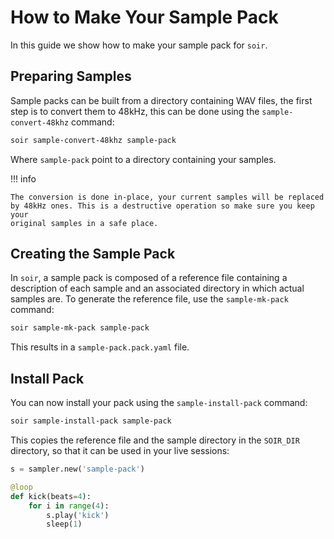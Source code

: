# How to Make Your Sample Pack

In this guide we show how to make your sample pack for `soir`.

## Preparing Samples

Sample packs can be built from a directory containing WAV files, the first step is
to convert them to 48kHz, this can be done using the `sample-convert-48khz` command:

```sh
soir sample-convert-48khz sample-pack
```

Where `sample-pack` point to a directory containing your samples.
    
!!! info

    The conversion is done in-place, your current samples will be replaced
    by 48kHz ones. This is a destructive operation so make sure you keep your
    original samples in a safe place.

## Creating the Sample Pack

In `soir`, a sample pack is composed of a reference file containing a
description of each sample and an associated directory in which actual
samples are. To generate the reference file, use the `sample-mk-pack`
command:

```sh
soir sample-mk-pack sample-pack
```

This results in a `sample-pack.pack.yaml` file.
        
## Install Pack

You can now install your pack using the `sample-install-pack` command:

```sh
soir sample-install-pack sample-pack
```

This copies the reference file and the sample directory in the
`SOIR_DIR` directory, so that it can be used in your live sessions:

```python
s = sampler.new('sample-pack')

@loop
def kick(beats=4):
    for i in range(4):
        s.play('kick')
        sleep(1)
```
